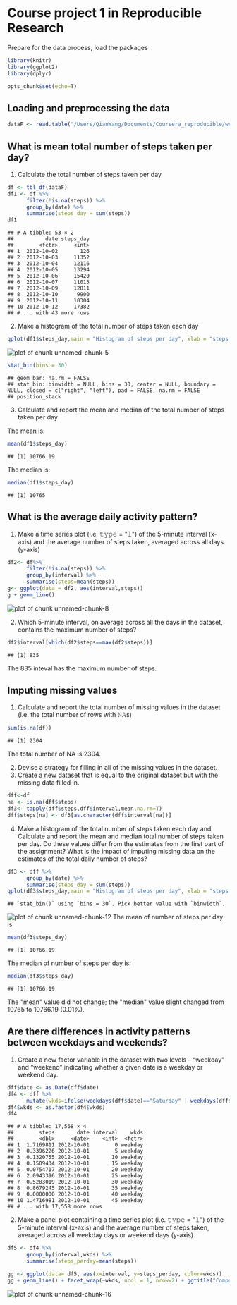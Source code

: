 # Course project 1 in Reproducible Research
Prepare for the data process, load the packages


```r
library(knitr)
library(ggplot2)
library(dplyr)
```


```r
opts_chunk$set(echo=T)
```

## Loading and preprocessing the data


```r
dataF <- read.table("/Users/QianWang/Documents/Coursera_reproducible/week2/activity.csv", header=TRUE, sep=",")
```

## What is mean total number of steps taken per day?
1. Calculate the total number of steps taken per day

```r
df <- tbl_df(dataF)
df1 <- df %>%
      filter(!is.na(steps)) %>%
      group_by(date) %>%
      summarise(steps_day = sum(steps))
df1
```

```
## # A tibble: 53 × 2
##          date steps_day
##        <fctr>     <int>
## 1  2012-10-02       126
## 2  2012-10-03     11352
## 3  2012-10-04     12116
## 4  2012-10-05     13294
## 5  2012-10-06     15420
## 6  2012-10-07     11015
## 7  2012-10-09     12811
## 8  2012-10-10      9900
## 9  2012-10-11     10304
## 10 2012-10-12     17382
## # ... with 43 more rows
```

2. Make a histogram of the total number of steps taken each day


```r
qplot(df1$steps_day,main = "Histogram of steps per day", xlab = "steps per day", ylab = "frequency",binwidth=500)
```

![plot of chunk unnamed-chunk-5](figure/unnamed-chunk-5-1.png)

```r
stat_bin(bins = 30)
```

```
## geom_bar: na.rm = FALSE
## stat_bin: binwidth = NULL, bins = 30, center = NULL, boundary = NULL, closed = c("right", "left"), pad = FALSE, na.rm = FALSE
## position_stack
```

3. Calculate and report the mean and median of the total number of steps taken per day

The mean is:

```r
mean(df1$steps_day)
```

```
## [1] 10766.19
```
The median is:

```r
median(df1$steps_day)
```

```
## [1] 10765
```

## What is the average daily activity pattern?

1. Make a time series plot (i.e. 𝚝𝚢𝚙𝚎 = "𝚕") of the 5-minute interval (x-axis) and the average number of steps taken, averaged across all days (y-axis)


```r
df2<- df%>%
      filter(!is.na(steps)) %>%
      group_by(interval) %>%
      summarise(steps=mean(steps))
g<- ggplot(data = df2, aes(interval,steps)) 
g + geom_line()
```

![plot of chunk unnamed-chunk-8](figure/unnamed-chunk-8-1.png)

2. Which 5-minute interval, on average across all the days in the dataset, contains the maximum number of steps?


```r
df2$interval[which(df2$steps==max(df2$steps))]
```

```
## [1] 835
```
The 835 inteval has the maximum number of steps.

## Imputing missing values
1. Calculate and report the total number of missing values in the dataset (i.e. the total number of rows with 𝙽𝙰s)


```r
sum(is.na(df))
```

```
## [1] 2304
```
The total number of NA is 2304.

2. Devise a strategy for filling in all of the missing values in the dataset.
3. Create a new dataset that is equal to the original dataset but with the missing data filled in.


```r
dff<-df
na <- is.na(dff$steps)
df3<- tapply(dff$steps,dff$interval,mean,na.rm=T)
dff$steps[na] <- df3[as.character(dff$interval[na])]
```

4. Make a histogram of the total number of steps taken each day and Calculate and report the mean and median total number of steps taken per day.
Do these values differ from the estimates from the first part of the assignment? 
What is the impact of imputing missing data on the estimates of the total daily number of steps?


```r
df3 <- dff %>%
      group_by(date) %>%
      summarise(steps_day = sum(steps))
qplot(df3$steps_day,main = "Histogram of steps per day", xlab = "steps per day", ylab = "frequency")
```

```
## `stat_bin()` using `bins = 30`. Pick better value with `binwidth`.
```

![plot of chunk unnamed-chunk-12](figure/unnamed-chunk-12-1.png)
The mean of number of steps per day is:

```r
mean(df3$steps_day)
```

```
## [1] 10766.19
```
The median of number of steps per day is:

```r
median(df3$steps_day)
```

```
## [1] 10766.19
```

The "mean" value did not change; the "median" value slight changed from 10765 to 10766.19 (0.01%).

## Are there differences in activity patterns between weekdays and weekends?

1. Create a new factor variable in the dataset with two levels – “weekday” and “weekend” indicating whether a given date is a weekday or weekend day.


```r
dff$date <- as.Date(dff$date)
df4 <- dff %>%
      mutate(wkds=ifelse(weekdays(dff$date)=="Saturday" | weekdays(dff$date)=="Sunday","weekend","weekday"))
df4$wkds <- as.factor(df4$wkds)
df4
```

```
## # A tibble: 17,568 × 4
##        steps       date interval    wkds
##        <dbl>     <date>    <int>  <fctr>
## 1  1.7169811 2012-10-01        0 weekday
## 2  0.3396226 2012-10-01        5 weekday
## 3  0.1320755 2012-10-01       10 weekday
## 4  0.1509434 2012-10-01       15 weekday
## 5  0.0754717 2012-10-01       20 weekday
## 6  2.0943396 2012-10-01       25 weekday
## 7  0.5283019 2012-10-01       30 weekday
## 8  0.8679245 2012-10-01       35 weekday
## 9  0.0000000 2012-10-01       40 weekday
## 10 1.4716981 2012-10-01       45 weekday
## # ... with 17,558 more rows
```

2. Make a panel plot containing a time series plot (i.e. 𝚝𝚢𝚙𝚎 = "𝚕") of the 5-minute interval (x-axis) and the average number of steps taken, averaged across all weekday days or weekend days (y-axis).


```r
df5 <- df4 %>%
      group_by(interval,wkds) %>%
      summarise(steps_perday=mean(steps))

gg <- ggplot(data= df5, aes(x=interval, y=steps_perday, color=wkds))
gg + geom_line() + facet_wrap(~wkds, ncol = 1, nrow=2) + ggtitle("Comparison of average steps between weekdays and weekends")
```

![plot of chunk unnamed-chunk-16](figure/unnamed-chunk-16-1.png)










